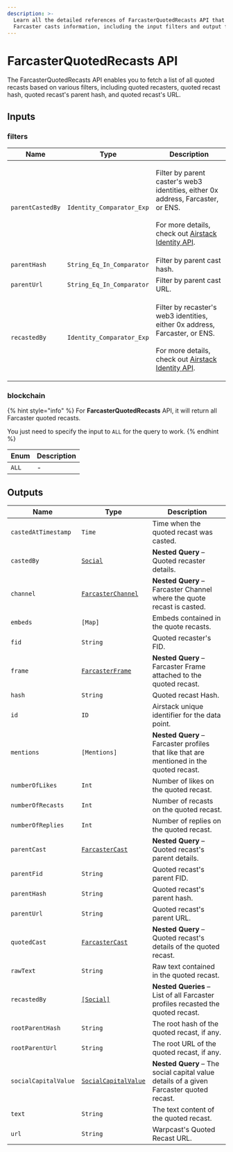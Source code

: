 ```yaml
---
description: >-
  Learn all the detailed references of FarcasterQuotedRecasts API that provide
  Farcaster casts information, including the input filters and output fields.
---
```


# FarcasterQuotedRecasts API

The FarcasterQuotedRecasts API enables you to fetch a list of all quoted recasts based on various filters, including quoted recasters, quoted recast hash, quoted recast's parent hash, and quoted recast's URL.

## Inputs

### filters

| Name             | Type                      | Description                                                                                                                                                                              |
| ---------------- | ------------------------- | ---------------------------------------------------------------------------------------------------------------------------------------------------------------------------------------- |
| `parentCastedBy` | `Identity_Comparator_Exp` | <p>Filter by parent caster's web3 identities, either 0x address, Farcaster, or ENS.<br><br>For more details, check out <a href="airstack-identity-api.md">Airstack Identity API</a>.</p> |
| `parentHash`     | `String_Eq_In_Comparator` | Filter by parent cast hash.                                                                                                                                                              |
| `parentUrl`      | `String_Eq_In_Comparator` | Filter by parent cast URL.                                                                                                                                                               |
| `recastedBy`     | `Identity_Comparator_Exp` | <p>Filter by recaster's web3 identities, either 0x address, Farcaster, or ENS.<br><br>For more details, check out <a href="airstack-identity-api.md">Airstack Identity API</a>.</p>      |

### blockchain

{% hint style="info" %}
For **FarcasterQuotedRecasts** API, it will return all Farcaster quoted recasts.

You just need to specify the input to `ALL` for the query to work.
{% endhint %}

| Enum  | Description |
| ----- | ----------- |
| `ALL` | -           |

## Outputs

| Name                 | Type                                                     | Description                                                                              |
| -------------------- | -------------------------------------------------------- | ---------------------------------------------------------------------------------------- |
| `castedAtTimestamp`  | `Time`                                                   | Time when the quoted recast was casted.                                                  |
| `castedBy`           | [`Social`](socials-api.md)                               | **Nested Query** – Quoted recaster details.                                              |
| `channel`            | [`FarcasterChannel`](farcasterchannels-api.md)           | **Nested Query** – Farcaster Channel where the quote recast is casted.                   |
| `embeds`             | `[Map]`                                                  | Embeds contained in the quote recasts.                                                   |
| `fid`                | `String`                                                 | Quoted recaster's FID.                                                                   |
| `frame`              | [`FarcasterFrame`](../objects/farcasterframe.md)         | **Nested Query** – Farcaster Frame attached to the quoted recast.                        |
| `hash`               | `String`                                                 | Quoted recast Hash.                                                                      |
| `id`                 | `ID`                                                     | Airstack unique identifier for the data point.                                           |
| `mentions`           | `[Mentions]`                                             | **Nested Query** – Farcaster profiles that like that are mentioned in the quoted recast. |
| `numberOfLikes`      | `Int`                                                    | Number of likes on the quoted recast.                                                    |
| `numberOfRecasts`    | `Int`                                                    | Number of recasts on the quoted recast.                                                  |
| `numberOfReplies`    | `Int`                                                    | Number of replies on the quoted recast.                                                  |
| `parentCast`         | [`FarcasterCast`](farcastercasts-api.md)                 | **Nested Query** – Quoted recast's parent details.                                       |
| `parentFid`          | `String`                                                 | Quoted recast's parent FID.                                                              |
| `parentHash`         | `String`                                                 | Quoted recast's parent hash.                                                             |
| `parentUrl`          | `String`                                                 | Quoted recast's parent URL.                                                              |
| `quotedCast`         | [`FarcasterCast`](farcastercasts-api.md)                 | **Nested Query** – Quoted recast's details of the quoted recast.                         |
| `rawText`            | `String`                                                 | Raw text contained in the quoted recast.                                                 |
| `recastedBy`         | [`[Social]`](socials-api.md)                             | **Nested Queries** – List of all Farcaster profiles recasted the quoted recast.          |
| `rootParentHash`     | `String`                                                 | The root hash of the quoted recast, if any.                                              |
| `rootParentUrl`      | `String`                                                 | The root URL of the quoted recast, if any.                                               |
| `socialCapitalValue` | [`SocialCapitalValue`](../objects/socialcapitalvalue.md) | **Nested Query** – The social capital value details of a given Farcaster quoted recast.  |
| `text`               | `String`                                                 | The text content of the quoted recast.                                                   |
| `url`                | `String`                                                 | Warpcast's Quoted Recast URL.                                                            |
